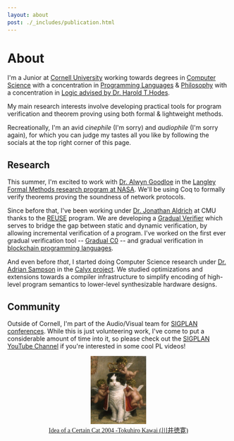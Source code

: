 ```yaml
---
layout: about
post: ./_includes/publication.html
---
```


# About
I'm a Junior at [Cornell University](https://www.cornell.edu/) working towards degrees in [Computer Science](https://cis.cornell.edu/) with a concentration in [Programming Languages](https://pl.cs.cornell.edu/) & [Philosophy](https://philosophy.cornell.edu/) with a concentration in [Logic advised by Dr. Harold T.Hodes](https://philosophy.cornell.edu/harold-theodore-hodes).

My main research interests involve developing practical tools for program verification and theorem proving using both formal & lightweight methods.

Recreationally, I'm an avid *cinephile* (I'm sorry) and *audiophile* (I'm sorry again), for which you can judge my tastes all you like by following the socials at the top right corner of this page.

## Research 

This summer, I'm excited to work with [Dr. Alwyn Goodloe](https://shemesh.larc.nasa.gov/people/aeg/) in the [Langley Formal Methods research program at NASA](https://shemesh.larc.nasa.gov/fm/index.html). We'll be using Coq to formally verify theorems proving the soundness of network protocols.

Since before that, I've been working under [Dr. Jonathan Aldrich](https://www.cs.cmu.edu/~aldrich/) at CMU thanks to the [REUSE](https://www.cmu.edu/scs/s3d/reuse/Research/index.html) program. We are developing a [Gradual Verifier](http://www.cs.cmu.edu/~aldrich/papers/vmcai2018-gradual-verification.pdf) which serves to bridge the gap between static and dynamic verification, by allowing incremental verification of a program. I've worked on the first ever gradual verification tool -- [Gradual C0](https://arxiv.org/abs/2210.02428) -- and gradual verification in [blockchain programming languages](https://popl24.sigplan.org/details/prisc-2024-papers/2/Gradual-Verification-for-Smart-Contracts).

And even before *that*, I started doing Computer Science research under [Dr. Adrian Sampson](https://www.cs.cornell.edu/~asampson/) in the [Calyx project](https://calyxir.org/). We studied optimizations and extensions towards a compiler infrastructure to simplify encoding of high-level program semantics to lower-level synthesizable hardware designs.

## Community

Outside of Cornell, I'm part of the Audio/Visual team for [SIGPLAN conferences](https://www.sigplan.org/Conferences/). While this is just volunteering work, I've come to put a considerable amount of time into it, so please check out the [SIGPLAN YouTube Channel](https://www.youtube.com/@acmsigplan) if you're interested in some cool PL videos!

<center>
<img width="25%" src="assets/img/Tokuhiro_Kawai.jpg">
</center>

<center>
<a href="https://www.thegreatcat.org/the-cat-in-art-and-photos-2/cats-asian-art/tokuhiro-kawai-1971-present-japanese" style="font-size: 14px; font-family: 'Lora'">Idea of a Certain Cat 2004 -Tokuhiro Kawai (川井徳寛)</a>
</center>